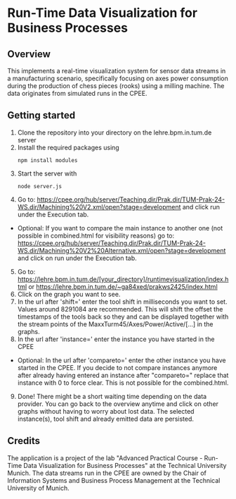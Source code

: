 # Run-Time Data Visualization for Business Processes
## Overview
This  implements a real-time visualization system for sensor data streams in a manufacturing scenario, specifically focusing on axes power consumption during the production of chess pieces (rooks) using a milling machine. The data originates from simulated runs in the CPEE.
## Getting started
1. Clone the repository into your directory on the lehre.bpm.in.tum.de server
2. Install the required packages using 
    ```
    npm install modules
    ```
3. Start the server with
    ```
    node server.js
    ```
4. Go to: https://cpee.org/hub/server/Teaching.dir/Prak.dir/TUM-Prak-24-WS.dir/Machining%20V2.xml/open?stage=development and click run under the Execution tab.

- Optional: If you want to compare the main instance to another one (not possible in combined.html for visibility reasons) go to: https://cpee.org/hub/server/Teaching.dir/Prak.dir/TUM-Prak-24-WS.dir/Machining%20V2%20Alternative.xml/open?stage=development and click on run under the Execution tab.
5. Go to: https://lehre.bpm.in.tum.de/[your_directory]/runtimevisualization/index.html or https://lehre.bpm.in.tum.de/~ga84xed/prakws2425/index.html
6. Click on the graph you want to see.
7. In the url after 'shift=' enter the tool shift in milliseconds you want to set. Values around 8291084 are recommended. This will shift the offset the timestamps of the tools back so they and can be displayed together with the stream points of the MaxxTurm45/Axes/Power/Active/[...] in the graphs.
8. In the url after 'instance=' enter the instance you have started in the CPEE
- Optional: In the url after 'compareto=' enter the other instance you have started in the CPEE. If you decide to not compare instances anymore after already having entered an instance after "compareto=" replace that instance with 0 to force clear. This is not possible for the combined.html.
9. Done! There might be a short waiting time depending on the data provider. You can go back to the overview anytime and click on other graphs without having to worry about lost data. The selected instance(s), tool shift and already emitted data are persisted.

## Credits
The application is a project of the lab "Advanced Practical Course - Run-Time Data Visualization for Business Processes" at the Technical University Munich.
The data streams run in the CPEE are owned by the Chair of Information Systems and Business Process Management at the Technical University of Munich.